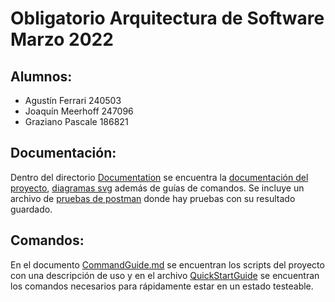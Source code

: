 # Obligatorio Arquitectura de Software Marzo 2022

## Alumnos:
- Agustín Ferrari 240503
- Joaquín Meerhoff 247096
- Graziano Pascale 186821

## Documentación:
Dentro del directorio [Documentation](./Documentation/) se encuentra la [documentación del proyecto](Documentation/Documentation-240503-247096-186821.pdf), [diagramas svg](./Documentation/Diagrams/) además de guías de comandos. Se incluye un archivo de [pruebas de postman](./Documentation/ARQ_SOFT_TESTS.postman_collection.json) donde hay pruebas con su resultado guardado.

## Comandos:
En el documento [CommandGuide.md](./Documentation/CommandGuide.md) se encuentran los scripts del proyecto con una descripción de uso y en el archivo [QuickStartGuide](./Documentation/QuickStartGuide.md) se encuentran los comandos necesarios para rápidamente estar en un estado testeable.
